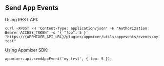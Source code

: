 Send App Events
-----------------

Using REST API:

```
curl -XPOST -H 'Content-Type: application/json' -H "Authorization: Bearer ACCESS_TOKEN" -d '{ "foo": 5 }' "https://{APPMIXER_API_URL}/plugins/appmixer/utils/appevents/events/my-test"
```

Using Appmixer SDK:

```
appmixer.api.sendAppEvent('my-test', { foo: 5 });
```

